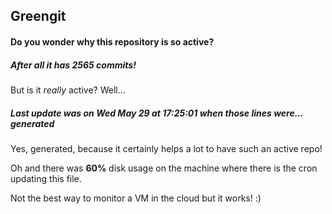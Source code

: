 ## Greengit

#### Do you wonder why this repository is so active?

##### After all it has 2565 commits!

But is it *really* active? Well...

##### Last update was on Wed May 29 at 17:25:01 when those lines were... generated

Yes, generated, because it certainly helps a lot to have such an active repo!

Oh and there was **60%** disk usage on the machine
where there is the cron updating this file.

Not the best way to monitor a VM in the cloud but it works! :)
